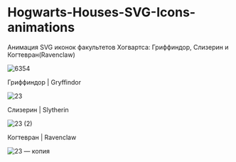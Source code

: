 # Hogwarts-Houses-SVG-Icons-animations
 
Анимация SVG иконок факультетов Хогвартса: Гриффиндор, Слизерин и Когтевран(Ravenclaw)

![6354](https://user-images.githubusercontent.com/56477695/120863253-e69edc80-c592-11eb-9f37-63ead56d4232.png)

Гриффиндор | Gryffindor

![23](https://user-images.githubusercontent.com/56477695/120863274-ef8fae00-c592-11eb-9b42-8a843d4a9c0c.png)

Слизерин | Slytherin

![23 (2)](https://user-images.githubusercontent.com/56477695/120863296-fae2d980-c592-11eb-8e99-9a09fb112a87.png)

Когтевран | Ravenclaw

![23 — копия](https://user-images.githubusercontent.com/56477695/120863323-0504d800-c593-11eb-926c-280cc0143d8e.png)
